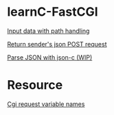 # learnC-FastCGI
[Input data with path handling](input-data.c)

[Return sender's json POST request](input-json.c)

[Parse JSON with json-c (WIP)](parse-json.c)

# Resource
[Cgi request variable names](https://www.ietf.org/rfc/rfc3875)
